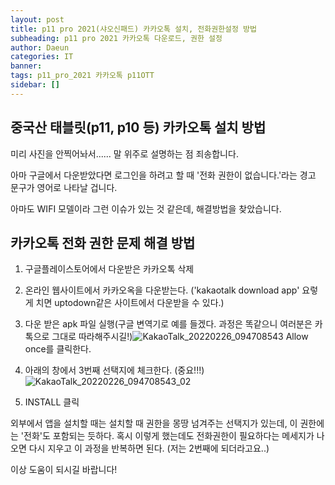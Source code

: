 ```yaml
---
layout: post
title: p11 pro 2021(샤오신패드) 카카오톡 설치, 전화권한설정 방법
subheading: p11 pro 2021 카카오톡 다운로드, 권한 설정
author: Daeun
categories: IT
banner:
tags: p11_pro_2021 카카오톡 p11OTT
sidebar: []
---
```


## 중국산 태블릿(p11, p10 등) 카카오톡 설치 방법
미리 사진을 안찍어놔서...... 말 위주로 설명하는 점 죄송합니다.

아마 구글에서 다운받았다면 로그인을 하려고 할 때 '전화 권한이 없습니다.'라는 경고 문구가 영어로 나타날 겁니다.

아마도 WIFI 모델이라 그런 이슈가 있는 것 같은데, 해결방법을 찾았습니다.

## 카카오톡 전화 권한 문제 해결 방법
1. 구글플레이스토어에서 다운받은 카카오톡 삭제
2. 온라인 웹사이트에서 카카오옥을 다운받는다. ('kakaotalk download app' 요렇게 치면 uptodown같은 사이트에서 다운받을 수 있다.)
3. 다운 받은 apk 파일 실행(구글 변역기로 예를 들겠다. 과정은 똑같으니 여러분은 카톡으로 그대로 따라해주시길!)![KakaoTalk_20220226_094708543](https://user-images.githubusercontent.com/79370538/155821519-beecb22c-6dd1-4b9e-a119-4672b2cd1a21.jpg)
Allow once를 클릭한다.

4. 아래의 창에서 3번째 선택지에 체크한다. (중요!!!)
![KakaoTalk_20220226_094708543_02](https://user-images.githubusercontent.com/79370538/155821523-d56f4c75-088d-4af3-b066-44bb474ba3f0.jpg)

5. INSTALL 클릭

외부에서 앱을 설치할 때는 설치할 때 권한을 몽땅 넘겨주는 선택지가 있는데, 이 권한에는 '전화'도 포함되는 듯하다. 혹시 이렇게 했는데도 전화권한이 필요하다는 메세지가 나오면 다시 지우고 이 과정을 반복하면 된다. (저는 2번째에 되더라고요..)

이상 도움이 되시길 바랍니다!